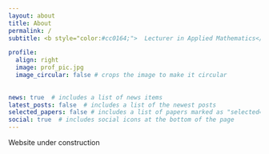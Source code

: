```yaml
---
layout: about
title: About
permalink: /
subtitle: <b style="color:#cc0164;">  Lecturer in Applied Mathematics</b>  <span style="color:#cc0164;" >&#124;</span>   <b style="color:#cc0164;"> PhD </b>

profile:
  align: right
  image: prof_pic.jpg
  image_circular: false # crops the image to make it circular
  
    
news: true  # includes a list of news items
latest_posts: false  # includes a list of the newest posts
selected_papers: false # includes a list of papers marked as "selected={true}"
social: true  # includes social icons at the bottom of the page
---
```


&NewLine;

Website under construction


